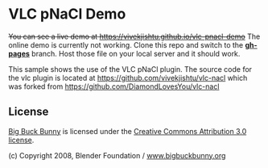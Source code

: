 # VLC pNaCl Demo

~~You can see a live demo at https://vivekjishtu.github.io/vlc-pnacl-demo~~
The online demo is currently not working. Clone this repo and switch to the [**gh-pages**](/vivekjishtu/vlc-pnacl-demo/tree/gh-pages) branch. Host those file on your local server and it should work.

This sample shows the use of the VLC pNaCl plugin. The source code for the vlc plugin is located at https://github.com/vivekjishtu/vlc-nacl which was forked from https://github.com/DiamondLovesYou/vlc-nacl

License
-------

[Big Buck Bunny](https://peach.blender.org/) is licensed under the
[Creative Commons Attribution 3.0 license](http://creativecommons.org/licenses/by/3.0/).

(c) Copyright 2008, Blender Foundation / www.bigbuckbunny.org

